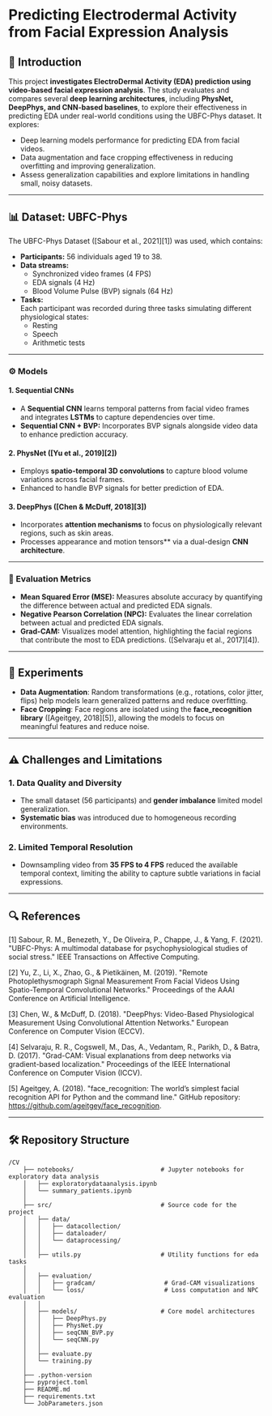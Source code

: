 # Predicting Electrodermal Activity from Facial Expression Analysis

## 📝 Introduction

This project **investigates ElectroDermal Activity (EDA) prediction using video-based facial expression analysis**. The study evaluates and compares several **deep learning architectures**, including **PhysNet, DeepPhys, and CNN-based baselines**, to explore their effectiveness in predicting EDA under real-world conditions using the UBFC-Phys dataset. It explores:
- Deep learning models performance for predicting EDA from facial videos.
- Data augmentation and face cropping effectiveness in reducing overfitting and improving generalization.
- Assess generalization capabilities and explore limitations in handling small, noisy datasets.


---

## 📊 Dataset: UBFC-Phys

The UBFC-Phys Dataset ([Sabour et al., 2021][1]) was used, which contains:
- **Participants:** 56 individuals aged 19 to 38.
- **Data streams:** 
  - Synchronized video frames (4 FPS)
  - EDA signals (4 Hz)
  - Blood Volume Pulse (BVP) signals (64 Hz)
- **Tasks:**  
  Each participant was recorded during three tasks simulating different physiological states:
  - Resting
  - Speech
  - Arithmetic tests

---

### ⚙️  Models 

#### 1. **Sequential CNNs**
- A **Sequential CNN** learns temporal patterns from facial video frames and integrates **LSTMs** to capture dependencies over time.
- **Sequential CNN + BVP:** Incorporates BVP signals alongside video data to enhance prediction accuracy.

#### 2. **PhysNet** ([Yu et al., 2019][2])
- Employs **spatio-temporal 3D convolutions** to capture blood volume variations across facial frames.
- Enhanced to handle BVP signals for better prediction of EDA.

#### 3. **DeepPhys**  ([Chen & McDuff, 2018][3])
- Incorporates **attention mechanisms** to focus on physiologically relevant regions, such as skin areas.
- Processes appearance and motion tensors** via a dual-design **CNN architecture**.

---

### 📏 Evaluation Metrics
- **Mean Squared Error (MSE):** Measures absolute accuracy by quantifying the difference between actual and predicted EDA signals.
- **Negative Pearson Correlation (NPC):** Evaluates the linear correlation between actual and predicted EDA signals.  
- **Grad-CAM:** Visualizes model attention, highlighting the facial regions that contribute the most to EDA predictions. ([Selvaraju et al., 2017][4]).

---

## 🔬 Experiments

- **Data Augmentation**: Random transformations (e.g., rotations, color jitter, flips) help models learn generalized patterns and reduce overfitting.
- **Face Cropping**:  Face regions are isolated using the **face_recognition library** ([Ageitgey, 2018][5]), allowing the models to focus on meaningful features and reduce noise.

---

## ⚠️ Challenges and Limitations

### 1. **Data Quality and Diversity**
- The small dataset (56 participants) and **gender imbalance** limited model generalization.
- **Systematic bias** was introduced due to homogeneous recording environments.

### 2. **Limited Temporal Resolution**
- Downsampling video from **35 FPS to 4 FPS** reduced the available temporal context, limiting the ability to capture subtle variations in facial expressions.

---
## 🔍 **References**

[1] Sabour, R. M., Benezeth, Y., De Oliveira, P., Chappe, J., & Yang, F. (2021). "UBFC-Phys: A multimodal database for psychophysiological studies of social stress." IEEE Transactions on Affective Computing.

[2] Yu, Z., Li, X., Zhao, G., & Pietikäinen, M. (2019). "Remote Photoplethysmograph Signal Measurement From Facial Videos Using Spatio-Temporal Convolutional Networks." Proceedings of the AAAI Conference on Artificial Intelligence.

[3] Chen, W., & McDuff, D. (2018). "DeepPhys: Video-Based Physiological Measurement Using Convolutional Attention Networks." European Conference on Computer Vision (ECCV).

[4] Selvaraju, R. R., Cogswell, M., Das, A., Vedantam, R., Parikh, D., & Batra, D. (2017). "Grad-CAM: Visual explanations from deep networks via gradient-based localization." Proceedings of the IEEE International Conference on Computer Vision (ICCV).

[5] Ageitgey, A. (2018). "face_recognition: The world’s simplest facial recognition API for Python and the command line." GitHub repository: https://github.com/ageitgey/face_recognition.



---

## 🛠️ Repository Structure

```plaintext
/CV
    ├── notebooks/                        # Jupyter notebooks for exploratory data analysis
    │   ├── exploratorydataanalysis.ipynb  
    │   └── summary_patients.ipynb         
    │
    ├── src/                              # Source code for the project
    │   ├── data/                         
    │   │   ├── datacollection/            
    │   │   ├── dataloader/                
    │   │   └── dataprocessing/            
    │   │
    │   ├── utils.py                      # Utility functions for eda tasks
    │
    │   ├── evaluation/                   
    │   │   ├── gradcam/                   # Grad-CAM visualizations
    │   │   └── loss/                      # Loss computation and NPC evaluation
    │   │
    │   ├── models/                       # Core model architectures
    │   │   ├── DeepPhys.py                
    │   │   ├── PhysNet.py                 
    │   │   ├── seqCNN_BVP.py              
    │   │   └── seqCNN.py                  
    │   │
    │   ├── evaluate.py                   
    │   └── training.py                   
    │
    ├── .python-version                  
    ├── pyproject.toml                   
    ├── README.md                         
    ├── requirements.txt                  
    └── JobParameters.json                
